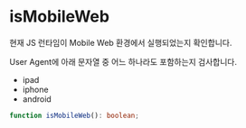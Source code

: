# isMobileWeb

현재 JS 런타임이 Mobile Web 환경에서 실행되었는지 확인합니다.

User Agent에 아래 문자열 중 어느 하나라도 포함하는지 검사합니다.

- ipad
- iphone
- android

```typescript
function isMobileWeb(): boolean;
```
